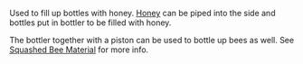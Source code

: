 Used to fill up bottles with honey. [Honey](honey) can be piped into the side and bottles put in bottler to be filled with honey.

The bottler together with a piston can be used to bottle up bees as well. See [Squashed Bee Material](squashed-bee-material) for more info.